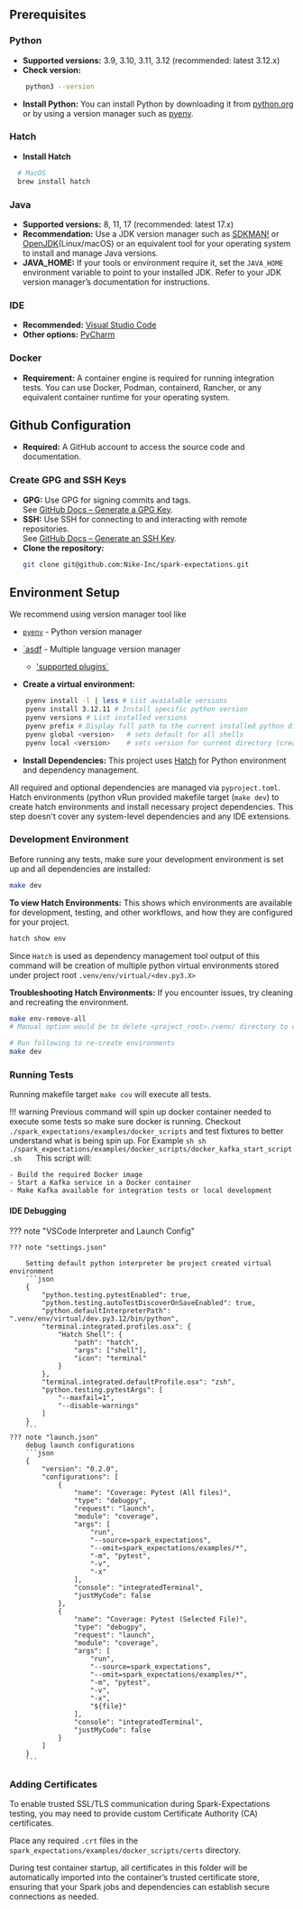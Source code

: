 ## Prerequisites

### Python
- **Supported versions:** 3.9, 3.10, 3.11, 3.12 (recommended: latest 3.12.x)
- **Check version:**
```sh
    python3 --version
```
- **Install Python:** You can install Python by downloading it from [python.org](https://www.python.org/downloads/) or by using a version manager such as [pyenv](https://github.com/pyenv/pyenv).

### Hatch
- **Install Hatch**
```sh
  # MacOS
  brew install hatch
```

### Java
- **Supported versions:** 8, 11, 17 (recommended: latest 17.x)
- **Recommendation:** Use a JDK version manager such as [SDKMAN!](https://sdkman.io/) or [OpenJDK](https://openjdk.org/)(Linux/macOS) or an equivalent tool for your operating system to install and manage Java versions.
- **JAVA_HOME:** If your tools or environment require it, set the `JAVA_HOME` environment variable to point to your installed JDK. Refer to your JDK version manager’s documentation for instructions.

### IDE
- **Recommended:** [Visual Studio Code](https://code.visualstudio.com/)
- **Other options:** [PyCharm](https://www.jetbrains.com/pycharm/)

### Docker
- **Requirement:** A container engine is required for running integration tests. You can use Docker, Podman, containerd, Rancher, or any equivalent container runtime for your operating system.


## Github Configuration
- **Required:** A GitHub account to access the source code and documentation.

### Create GPG and SSH Keys
- **GPG:** Use GPG for signing commits and tags.  
  See [GitHub Docs – Generate a GPG Key](https://docs.github.com/en/authentication/managing-commit-signature-verification/generating-a-new-gpg-key).
- **SSH:** Use SSH for connecting to and interacting with remote repositories.  
  See [GitHub Docs – Generate an SSH Key](https://docs.github.com/en/authentication/connecting-to-github-with-ssh/generating-a-new-ssh-key-and-adding-it-to-the-ssh-agent).
- **Clone the repository:**  
    ```sh
    git clone git@github.com:Nike-Inc/spark-expectations.git
    ```


## Environment Setup

We recommend using version manager tool like 
 - [`pyenv`](https://github.com/pyenv/pyenv) - Python version manager
 - [`asdf](https://github.com/asdf-vm/asdf) - Multiple language version manager
    - ['supported plugins`](https://github.com/asdf-vm/asdf-plugins)


- **Create a virtual environment:**
```sh
    pyenv install -l | less # List avaialable versions
    pyenv install 3.12.11 # Install specific python version
    pyenv versions # List installed versions
    pyenv prefix # Display full path to the current installed python directory
    pyenv global <version>   # sets default for all shells
    pyenv local <version>    # sets version for current directory (creates .python-version)
```

- **Install Dependencies:**
This project uses [Hatch](https://hatch.pypa.io/latest/) for Python environment and dependency management.  

All required and optional dependencies are managed via `pyproject.toml`. Hatch environments (python vRun provided makefile target (`make dev`) to create hatch environments and install necessary project dependencies. This step doesn't cover any system-level dependencies and any IDE extensions.

### Development Environment 
Before running any tests, make sure your development environment is set up and all dependencies are installed:
  ```sh
make dev
  ```

**To view Hatch Environments:**
This shows which environments are available for development, testing, and other workflows, and how they are configured for your project. 
```sh
hatch show env
```

Since `Hatch` is used as dependency management tool output of this command will be creation of multiple python virtual environments stored under project root `.venv/env/virtual/<dev.py3.X>`


**Troubleshooting Hatch Environments:**
If you encounter issues, try cleaning and recreating the environment.
```sh
make env-remove-all
# Manual option would be to delete <project_root>./venv/ directory to delete hatch python virtual environments

# Run following to re-create environments
make dev
```

### Running Tests

Running makefile target `make cov` will execute all tests. 

!!! warning
    Previous command will spin up docker container needed to execute some tests so make sure docker is running.
    Checkout `./spark_expectations/examples/docker_scripts` and test fixtures to better understand what is being spin up.
    For Example
    ```sh
      sh ./spark_expectations/examples/docker_scripts/docker_kafka_start_script.sh  
    ```
    This script will:

    - Build the required Docker image
    - Start a Kafka service in a Docker container
    - Make Kafka available for integration tests or local development

#### IDE Debugging

??? note "VSCode Interpreter and Launch Config"
    
    ??? note "settings.json"

        Setting default python interpreter be project created virtual environment
        ```json 
        {
            "python.testing.pytestEnabled": true,
            "python.testing.autoTestDiscoverOnSaveEnabled": true,
            "python.defaultInterpreterPath": ".venv/env/virtual/dev.py3.12/bin/python",
            "terminal.integrated.profiles.osx": {
                "Hatch Shell": {
                    "path": "hatch",
                    "args": ["shell"],
                    "icon": "terminal"
                }
            },
            "terminal.integrated.defaultProfile.osx": "zsh",
            "python.testing.pytestArgs": [
                "--maxfail=1",
                "--disable-warnings"
            ]
        }
        ```
    ??? note "launch.json"
        debug launch configurations
        ```json
        {
            "version": "0.2.0",
            "configurations": [
                {
                    "name": "Coverage: Pytest (All files)",
                    "type": "debugpy",
                    "request": "launch",
                    "module": "coverage",
                    "args": [
                        "run",
                        "--source=spark_expectations",
                        "--omit=spark_expectations/examples/*",
                        "-m", "pytest",
                        "-v",
                        "-x"
                    ],
                    "console": "integratedTerminal",
                    "justMyCode": false
                },
                {
                    "name": "Coverage: Pytest (Selected File)",
                    "type": "debugpy",
                    "request": "launch",
                    "module": "coverage",
                    "args": [
                        "run",
                        "--source=spark_expectations",
                        "--omit=spark_expectations/examples/*",
                        "-m", "pytest",
                        "-v",
                        "-x",
                        "${file}"
                    ],
                    "console": "integratedTerminal",
                    "justMyCode": false
                }
            ]
        }
        ```


### Adding Certificates

To enable trusted SSL/TLS communication during Spark-Expectations testing, you may need to provide custom Certificate Authority (CA) certificates.

Place any required `.crt` files in the `spark_expectations/examples/docker_scripts/certs` directory. 

During test container startup, all certificates in this folder will be automatically imported into the container’s trusted certificate store, ensuring that your Spark jobs and dependencies can establish secure connections as needed.